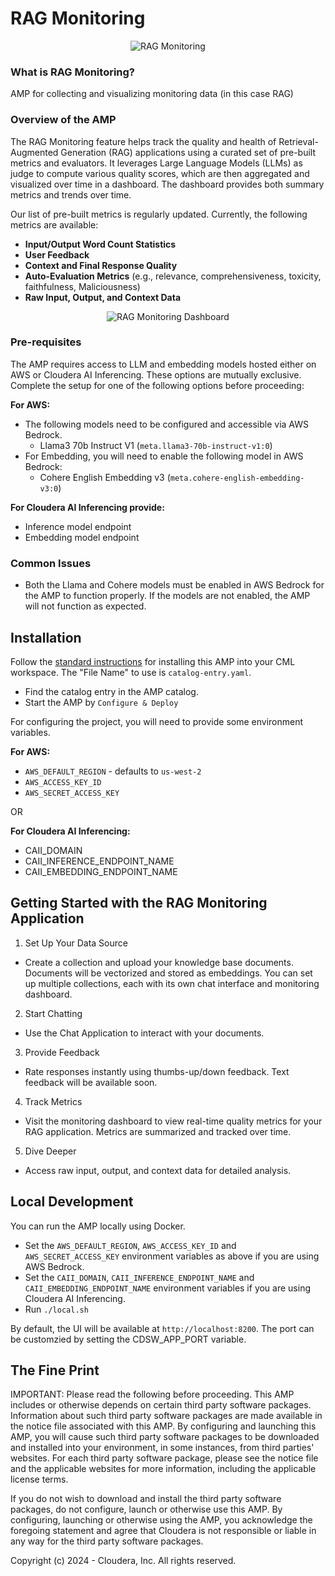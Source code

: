 # RAG Monitoring

<p align="center">
  <img src="st_app/resources/logos/RAG-Monitoring-icon.png" alt="RAG Monitoring">
</p>

### What is RAG Monitoring?

AMP for collecting and visualizing monitoring data (in this case RAG)

### Overview of the AMP

The RAG Monitoring feature helps track the quality and health of Retrieval-Augmented Generation (RAG) applications using a curated set of pre-built metrics and evaluators. It leverages Large Language Models (LLMs) as judge to compute various quality scores, which are then aggregated and visualized over time in a dashboard. The dashboard provides both summary metrics and trends over time.

Our list of pre-built metrics is regularly updated. Currently, the following metrics are available:

- **Input/Output Word Count Statistics**
- **User Feedback**
- **Context and Final Response Quality**
- **Auto-Evaluation Metrics** (e.g., relevance, comprehensiveness, toxicity, faithfulness, Maliciousness)
- **Raw Input, Output, and Context Data**

<p align="center">
  <img src="assets/app-screenshot.png" alt="RAG Monitoring Dashboard">
</p>

### Pre-requisites

The AMP requires access to LLM and embedding models hosted either on AWS or Cloudera AI Inferencing. These options are mutually exclusive. Complete the setup for one of the following options before proceeding:

**For AWS:**

- The following models need to be configured and accessible via AWS Bedrock.
  - Llama3 70b Instruct V1 (`meta.llama3-70b-instruct-v1:0`)
- For Embedding, you will need to enable the following model in AWS Bedrock:
  - Cohere English Embedding v3 (`meta.cohere-english-embedding-v3:0`)

**For Cloudera AI Inferencing provide:**
- Inference model endpoint
- Embedding model endpoint

### Common Issues

- Both the Llama and Cohere models must be enabled in AWS Bedrock for the AMP to function properly. If the models are not enabled, the AMP will not function as expected.

## Installation

Follow the [standard instructions](https://docs.cloudera.com/machine-learning/cloud/applied-ml-prototypes/topics/ml-amp-add-catalog.html) for installing this AMP into your CML workspace. The "File Name" to use is `catalog-entry.yaml`.

- Find the catalog entry in the AMP catalog.
- Start the AMP by `Configure & Deploy`

For configuring the project, you will need to provide some environment variables.

**For AWS:**

- `AWS_DEFAULT_REGION` - defaults to `us-west-2`
- `AWS_ACCESS_KEY_ID`
- `AWS_SECRET_ACCESS_KEY`

OR

**For Cloudera AI Inferencing:**
- CAII_DOMAIN
- CAII_INFERENCE_ENDPOINT_NAME
- CAII_EMBEDDING_ENDPOINT_NAME

## Getting Started with the RAG Monitoring Application

1. Set Up Your Data Source

- Create a collection and upload your knowledge base documents. Documents will be vectorized and stored as embeddings. You can set up multiple collections, each with its own chat interface and monitoring dashboard.

2. Start Chatting

- Use the Chat Application to interact with your documents.

3. Provide Feedback

- Rate responses instantly using thumbs-up/down feedback. Text feedback will be available soon.

4. Track Metrics

- Visit the monitoring dashboard to view real-time quality metrics for your RAG application. Metrics are summarized and tracked over time.

5. Dive Deeper

- Access raw input, output, and context data for detailed analysis.

## Local Development

You can run the AMP locally using Docker.

- Set the `AWS_DEFAULT_REGION`, `AWS_ACCESS_KEY_ID` and `AWS_SECRET_ACCESS_KEY` environment variables as above if you are using AWS Bedrock.
- Set the `CAII_DOMAIN`, `CAII_INFERENCE_ENDPOINT_NAME` and `CAII_EMBEDDING_ENDPOINT_NAME` environment variables if you are using Cloudera AI Inferencing.
- Run `./local.sh`

By default, the UI will be available at `http://localhost:8200`. The port can be customzied by setting the CDSW_APP_PORT variable.

## The Fine Print

IMPORTANT: Please read the following before proceeding. This AMP includes or otherwise depends on certain third party software packages. Information about such third party software packages are made available in the notice file associated with this AMP. By configuring and launching this AMP, you will cause such third party software packages to be downloaded and installed into your environment, in some instances, from third parties' websites. For each third party software package, please see the notice file and the applicable websites for more information, including the applicable license terms.

If you do not wish to download and install the third party software packages, do not configure, launch or otherwise use this AMP. By configuring, launching or otherwise using the AMP, you acknowledge the foregoing statement and agree that Cloudera is not responsible or liable in any way for the third party software packages.

Copyright (c) 2024 - Cloudera, Inc. All rights reserved.
